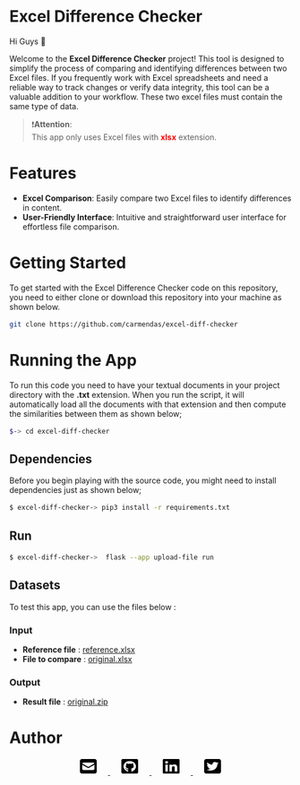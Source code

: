 # Excel Difference Checker
Hi Guys 👋

Welcome to the **Excel Difference Checker** project! This tool is designed to simplify the process of comparing and identifying differences between two Excel files. If you frequently work with Excel spreadsheets and need a reliable way to track changes or verify data integrity, this tool can be a valuable addition to your workflow. These two excel files must contain the same type of data.


> ❗**Attention**: <br> 
>  This app only uses Excel files with <span style="color:red;">**xlsx**</span> extension.

# Features

- **Excel Comparison**: Easily compare two Excel files to identify differences in content.
- **User-Friendly Interface**: Intuitive and straightforward user interface for effortless file comparison.

# Getting Started

To get started with the Excel Difference Checker code on this repository, you need to either clone or download this repository into your machine as shown below.

```bash
git clone https://github.com/carmendas/excel-diff-checker
```

# Running the App

To run this code you need to have your textual documents in your project directory with the **.txt** extension. When you run the script, it will automatically load all the documents with that extension and then compute the similarities between them as shown below;

```bash
$-> cd excel-diff-checker
```
## Dependencies
Before you begin playing with the source code, you might need to install dependencies just as shown below;

```bash
$ excel-diff-checker-> pip3 install -r requirements.txt
```
## Run
```bash
$ excel-diff-checker->  flask --app upload-file run
```

## Datasets
To test this app, you can use the files below :
  ### Input
 - **Reference file** : <a href="https://github.com/carmendas/excel-diff-checker/blob/master/static/datasets/test-excel-files/reference.xlsx"> reference.xlsx </a>
 - **File to compare** : <a href="https://github.com/carmendas/excel-diff-checker/blob/master/static/datasets/test-excel-files/original.xlsx"> original.xlsx </a>
  ### Output
 - **Result file** : <a href="https://github.com/carmendas/excel-diff-checker/blob/master/static/datasets/output/original.zip"> original.zip </a>


# Author
<p align="center">
  <a href="mailto:lauretadassi@gmail.com">
    <img src="https://github.com/carmendas/excel-diff-checker/blob/master/static/Assets/square-envelope-solid.svg" width="30" height="30" hspace="20">
  </a>

  <a href="https://github.com/carmendas">
    <img src="https://github.com/carmendas/excel-diff-checker/blob/master/static/Assets/square-github.svg" width="30" height="30" hspace="20">
  </a>

  <a href="https://www.linkedin.com/in/carmen-dassi-80008720b">
    <img src="https://github.com/carmendas/excel-diff-checker/blob/master/static/Assets/linkedin.svg" width="30" height="30" hspace="20">
  </a>

  <a href="https://twitter.com/laureta_das">
    <img src="https://github.com/carmendas/excel-diff-checker/blob/master/static/Assets/square-twitter.svg" width="30" height="30" hspace="20">
  </a>
</p>
